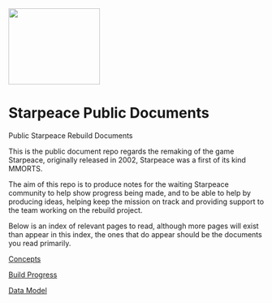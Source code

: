 <img src="https://github.com/ronappleton/starpeace-public-documents/blob/master/starpeace-logo.png" width="180px" height="150px">


# Starpeace Public Documents
Public Starpeace Rebuild Documents

This is the public document repo regards the remaking of the game Starpeace, originally released in 2002, Starpeace was a first of its kind MMORTS.

The aim of this repo is to produce notes for the waiting Starpeace community to help show progress being made, and to be able to help by producing ideas, helping keep the mission on track and providing support to the team working on the rebuild project.

Below is an index of relevant pages to read, although more pages will exist than appear in this index, the ones that do appear should be the documents you read primarily.

[Concepts](https://github.com/ronappleton/StarpeacePublicDocs/blob/master/concepts.md)

[Build Progress](https://github.com/ronappleton/StarpeacePublicDocs/blob/master/build_progress.md)

[Data Model](https://github.com/ronappleton/StarpeacePublicDocs/blob/master/data-model.md)

